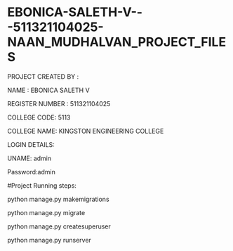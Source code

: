 # EBONICA-SALETH-V---511321104025-NAAN_MUDHALVAN_PROJECT_FILES

PROJECT CREATED BY : 

NAME : EBONICA SALETH V

REGISTER NUMBER : 511321104025

COLLEGE CODE: 5113

COLLEGE NAME: KINGSTON ENGINEERING COLLEGE

LOGIN DETAILS:

UNAME: admin

Password:admin

#Project Running steps:

python manage.py makemigrations

python manage.py migrate

python manage.py createsuperuser

python manage.py runserver
